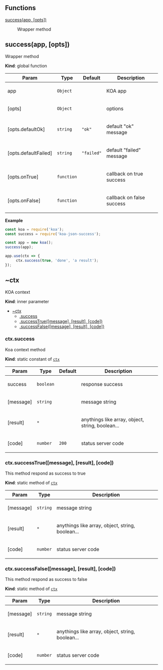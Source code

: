 ## Functions

<dl>
<dt><a href="#success">success(app, [opts])</a></dt>
<dd><p>Wrapper method</p>
</dd>
</dl>

<a name="success"></a>

## success(app, [opts])
Wrapper method

**Kind**: global function  
<table>
  <thead>
    <tr>
      <th>Param</th><th>Type</th><th>Default</th><th>Description</th>
    </tr>
  </thead>
  <tbody>
<tr>
    <td>app</td><td><code>Object</code></td><td></td><td><p>KOA app</p>
</td>
    </tr><tr>
    <td>[opts]</td><td><code>Object</code></td><td></td><td><p>options</p>
</td>
    </tr><tr>
    <td>[opts.defaultOk]</td><td><code>string</code></td><td><code>&quot;ok&quot;</code></td><td><p>default &quot;ok&quot; message</p>
</td>
    </tr><tr>
    <td>[opts.defaultFailed]</td><td><code>string</code></td><td><code>&quot;failed&quot;</code></td><td><p>default &quot;failed&quot; message</p>
</td>
    </tr><tr>
    <td>[opts.onTrue]</td><td><code>function</code></td><td><code></code></td><td><p>callback on true success</p>
</td>
    </tr><tr>
    <td>[opts.onFalse]</td><td><code>function</code></td><td><code></code></td><td><p>callback on false success</p>
</td>
    </tr>  </tbody>
</table>

**Example**  
```js
const koa = require('koa');const success = require('koa-json-success');const app = new koa();success(app);app.use(ctx => {     ctx.success(true, 'done', 'a result');});
```
<a name="ctx"></a>

## ~ctx
KOA context

**Kind**: inner parameter  

* [~ctx](#ctx)
    * [.success](#ctx.success)
    * [.successTrue([message], [result], [code])](#ctx.successTrue)
    * [.successFalse([message], [result], [code])](#ctx.successFalse)

<a name="ctx.success"></a>

### ctx.success
Koa context method

**Kind**: static constant of [<code>ctx</code>](#ctx)  
<table>
  <thead>
    <tr>
      <th>Param</th><th>Type</th><th>Default</th><th>Description</th>
    </tr>
  </thead>
  <tbody>
<tr>
    <td>success</td><td><code>boolean</code></td><td></td><td><p>response success</p>
</td>
    </tr><tr>
    <td>[message]</td><td><code>string</code></td><td></td><td><p>message string</p>
</td>
    </tr><tr>
    <td>[result]</td><td><code>*</code></td><td><code></code></td><td><p>anythings like array, object, string, boolean...</p>
</td>
    </tr><tr>
    <td>[code]</td><td><code>number</code></td><td><code>200</code></td><td><p>status server code</p>
</td>
    </tr>  </tbody>
</table>

<a name="ctx.successTrue"></a>

### ctx.successTrue([message], [result], [code])
This method respond as success to true

**Kind**: static method of [<code>ctx</code>](#ctx)  
<table>
  <thead>
    <tr>
      <th>Param</th><th>Type</th><th>Description</th>
    </tr>
  </thead>
  <tbody>
<tr>
    <td>[message]</td><td><code>string</code></td><td><p>message string</p>
</td>
    </tr><tr>
    <td>[result]</td><td><code>*</code></td><td><p>anythings like array, object, string, boolean...</p>
</td>
    </tr><tr>
    <td>[code]</td><td><code>number</code></td><td><p>status server code</p>
</td>
    </tr>  </tbody>
</table>

<a name="ctx.successFalse"></a>

### ctx.successFalse([message], [result], [code])
This method respond as success to false

**Kind**: static method of [<code>ctx</code>](#ctx)  
<table>
  <thead>
    <tr>
      <th>Param</th><th>Type</th><th>Description</th>
    </tr>
  </thead>
  <tbody>
<tr>
    <td>[message]</td><td><code>string</code></td><td><p>message string</p>
</td>
    </tr><tr>
    <td>[result]</td><td><code>*</code></td><td><p>anythings like array, object, string, boolean...</p>
</td>
    </tr><tr>
    <td>[code]</td><td><code>number</code></td><td><p>status server code</p>
</td>
    </tr>  </tbody>
</table>

